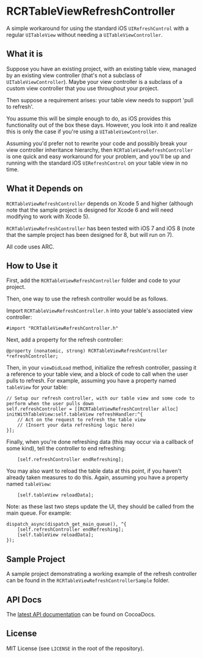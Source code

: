 RCRTableViewRefreshController
=============================

A simple workaround for using the standard iOS `UIRefreshControl` with a regular `UITableView` without needing a `UITableViewController`.

## What it is

Suppose you have an existing project, with an existing table view, managed by an existing view controller (that's not a subclass of `UITableViewController`). Maybe your view controller is a subclass of a custom view controller that you use throughout your project.

Then suppose a requirement arises: your table view needs to support 'pull to refresh'.

You assume this will be simple enough to do, as iOS provides this functionality out of the box these days. However, you look into it and realize this is only the case if you're using a `UITableViewController`.

Assuming you'd prefer not to rewrite your code and possibly break your view controller inheritance hierarchy, then `RCRTableViewRefreshController` is one quick and easy workaround for your problem, and you'll be up and running with the standard iOS `UIRefreshControl` on your table view in no time.

## What it Depends on

`RCRTableViewRefreshController` depends on Xcode 5 and higher (although note that the sample project is designed for Xcode 6 and will need modifying to work with Xcode 5).

`RCRTableViewRefreshController` has been tested with iOS 7 and iOS 8 (note that the sample project has been designed for 8, but will run on 7).

All code uses ARC.

## How to Use it

First, add the `RCRTableViewRefreshController` folder and code to your project.

Then, one way to use the refresh controller would be as follows.

Import `RCRTableViewRefreshController.h` into your table's associated view controller:

```objc
#import "RCRTableViewRefreshController.h"
```

Next, add a property for the refresh controller:

```objc
@property (nonatomic, strong) RCRTableViewRefreshController *refreshController;
```

Then, in your `viewDidLoad` method, initialize the refresh controller, passing it a reference to your table view, and a block of code to call when the user pulls to refresh. For example, assuming you have a property named `tableView` for your table:

```objc
// Setup our refresh controller, with our table view and some code to perform when the user pulls down
self.refreshController = [[RCRTableViewRefreshController alloc] initWithTableView:self.tableView refreshHandler:^{
    // Act on the request to refresh the table view
    // (Insert your data refreshing logic here)
}];
```

Finally, when you're done refreshing data (this may occur via a callback of some kind), tell the controller to end refreshing:

```objc
    [self.refreshController endRefreshing];
```
    
You may also want to reload the table data at this point, if you haven't already taken measures to do this. Again, assuming you have a property named `tableView`:

```objc
    [self.tableView reloadData];
```

Note: as these last two steps update the UI, they should be called from the main queue. For example:

```objc
dispatch_async(dispatch_get_main_queue(), ^{
    [self.refreshController endRefreshing];
    [self.tableView reloadData];       
});
```

## Sample Project

A sample project demonstrating a working example of the refresh controller can be found in the `RCRTableViewRefreshControllerSample` folder.

## API Docs

The [latest API documentation](http://cocoadocs.org/docsets/RCRTableViewRefreshController/) can be found on CocoaDocs.

## License

MIT License (see `LICENSE` in the root of the repository).